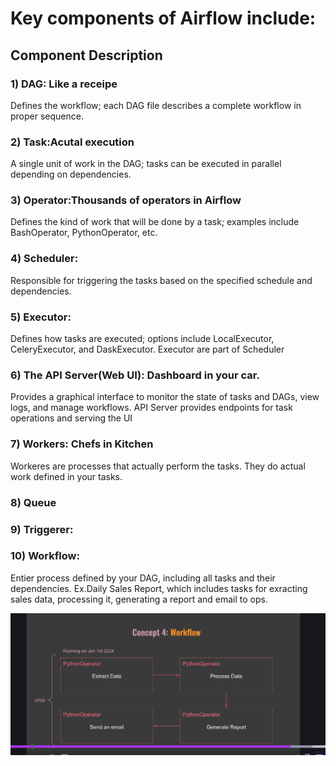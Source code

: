 # Key components of Airflow include:
## Component	Description
### 1) DAG: Like a receipe
Defines the workflow; each DAG file describes a complete workflow in proper sequence.

### 2) Task:Acutal execution
A single unit of work in the DAG; tasks can be executed in parallel depending on dependencies.

### 3) Operator:Thousands of operators in Airflow
Defines the kind of work that will be done by a task; examples include BashOperator, PythonOperator, etc.

### 4) Scheduler:
Responsible for triggering the tasks based on the specified schedule and dependencies.

### 5) Executor:
Defines how tasks are executed; options include LocalExecutor, CeleryExecutor, and DaskExecutor. Executor are part of Scheduler

### 6) The API Server(Web UI): Dashboard in your car.
Provides a graphical interface to monitor the state of tasks and DAGs, view logs, and manage workflows.
API Server provides endpoints for task operations and serving the UI

### 7) Workers: Chefs in Kitchen
Workeres are processes that actually perform the tasks.
They do actual work defined in your tasks.

### 8) Queue

### 9) Triggerer:

### 10) Workflow:
Entier process defined by your DAG, including all tasks and their dependencies.
Ex.Daily Sales Report, which includes tasks for exracting sales data, processing it, generating a report and email to ops.

![alt text](image.png)




